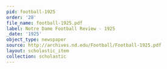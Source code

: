 ```yaml
---
pid: football-1925
order: '28'
file_name: football-1925.pdf
label: Notre Dame Football Review - 1925
_date: '1925'
object_type: newspaper
source: http://archives.nd.edu/Football/Football-1925.pdf
layout: scholastic_item
collection: scholastic
---
```

